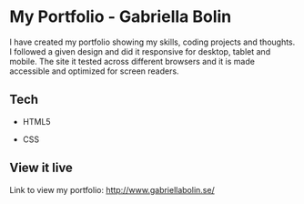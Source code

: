 # My Portfolio - Gabriella Bolin

I have created my portfolio showing my skills, coding projects and thoughts. I followed a given design and did it responsive for desktop, tablet and mobile. The site it tested across different browsers and it is made accessible and optimized for screen readers.  

## Tech

- HTML5

- CSS

## View it live

Link to view my portfolio: http://www.gabriellabolin.se/
